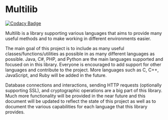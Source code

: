 # Multilib
[![Codacy Badge](https://api.codacy.com/project/badge/grade/b5b5a408a22847f6897aa4e17d874008)](https://www.codacy.com/app/aaronjwood/multilib)

Multilib is a library supporting various languages that aims to provide many useful methods and to make working in different environments easier.

The main goal of this project is to include as many useful classes/functions/utilities as possible in as many different languages as possible.
Java, C#, PHP, and Python are the main languages supported and focused on in this library.
Everyone is encouraged to add support for other languages and contribute to the project.
More languages such as C, C++, JavaScript, and Ruby will be added in the future.

Database connections and interactions, sending HTTP requests (optionally supporting SSL), and cryptographic operations are a big part of this library.
Much more functionality will be provided in the near future and this document will be updated to reflect the state of this project as well as to document the various capabilities for each language that this library provides.